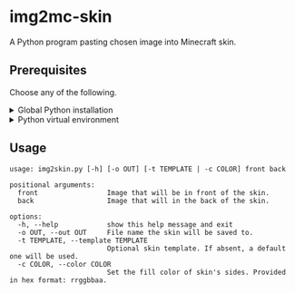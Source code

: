 # img2mc-skin

A Python program pasting chosen image into Minecraft skin.

## Prerequisites

Choose any of the following.

<details>
<summary>Global Python installation</summary>

```
pip3 install pillow numpy
```

</details>

<details>
<summary>Python virtual environment</summary>

```
python3 -m venv pyenv
source pyenv/bin/activate
pip3 install -r requirements.txt
```

</details>

## Usage

```
usage: img2skin.py [-h] [-o OUT] [-t TEMPLATE | -c COLOR] front back

positional arguments:
  front                 Image that will be in front of the skin.
  back                  Image that will in the back of the skin.

options:
  -h, --help            show this help message and exit
  -o OUT, --out OUT     File name the skin will be saved to.
  -t TEMPLATE, --template TEMPLATE
                        Optional skin template. If absent, a default one will be used.
  -c COLOR, --color COLOR
                        Set the fill color of skin's sides. Provided in hex format: rrggbbaa.
```
